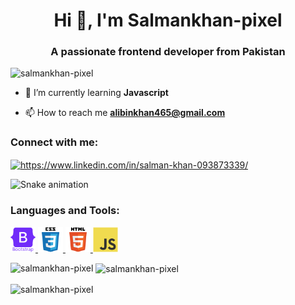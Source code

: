 <h1 align="center">Hi 👋, I'm Salmankhan-pixel</h1>
<h3 align="center">A passionate frontend developer from Pakistan</h3>

<p align="left"> <img src="https://komarev.com/ghpvc/?username=salmankhan-pixel&label=Profile%20views&color=0e75b6&style=flat" alt="salmankhan-pixel" /> </p>

- 🌱 I’m currently learning **Javascript**

- 📫 How to reach me **alibinkhan465@gmail.com**

<h3 align="left">Connect with me:</h3>
<p align="left">
<a href="https://linkedin.com/in/https://www.linkedin.com/in/salman-khan-093873339/" target="blank"><img align="center" src="https://raw.githubusercontent.com/rahuldkjain/github-profile-readme-generator/master/src/images/icons/Social/linked-in-alt.svg" alt="https://www.linkedin.com/in/salman-khan-093873339/" height="30" width="40" /></a>
</p>
<img src="https://raw.githubusercontent.com/Salmankhan-pixel/Salmankhan-pixel/output/snake.svg" alt="Snake animation" />

###
<h3 align="left">Languages and Tools:</h3>
<p align="left"> <a href="https://getbootstrap.com" target="_blank" rel="noreferrer"> <img src="https://raw.githubusercontent.com/devicons/devicon/master/icons/bootstrap/bootstrap-plain-wordmark.svg" alt="bootstrap" width="40" height="40"/> </a> <a href="https://www.w3schools.com/css/" target="_blank" rel="noreferrer"> <img src="https://raw.githubusercontent.com/devicons/devicon/master/icons/css3/css3-original-wordmark.svg" alt="css3" width="40" height="40"/> </a> <a href="https://www.w3.org/html/" target="_blank" rel="noreferrer"> <img src="https://raw.githubusercontent.com/devicons/devicon/master/icons/html5/html5-original-wordmark.svg" alt="html5" width="40" height="40"/> </a> <a href="https://developer.mozilla.org/en-US/docs/Web/JavaScript" target="_blank" rel="noreferrer"> <img src="https://raw.githubusercontent.com/devicons/devicon/master/icons/javascript/javascript-original.svg" alt="javascript" width="40" height="40"/> </a> </p>

<p><img align="left" src="https://github-readme-stats.vercel.app/api/top-langs?username=salmankhan-pixel&show_icons=true&locale=en&layout=compact" alt="salmankhan-pixel" /></p>

<p>&nbsp;<img align="center" src="https://github-readme-stats.vercel.app/api?username=salmankhan-pixel&show_icons=true&locale=en" alt="salmankhan-pixel" /></p>

<p><img align="center" src="https://github-readme-streak-stats.herokuapp.com/?user=salmankhan-pixel&" alt="salmankhan-pixel" /></p>
